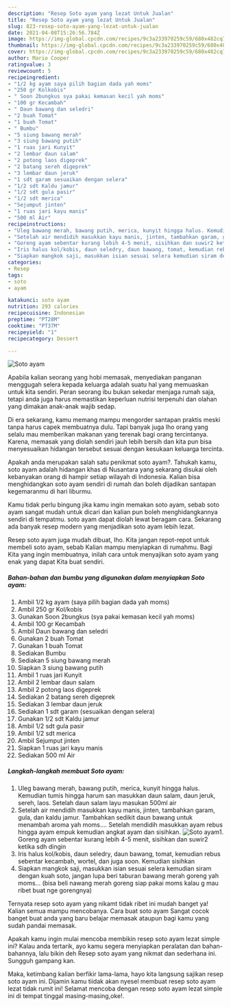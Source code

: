 ```yaml
---
description: "Resep Soto ayam yang lezat Untuk Jualan"
title: "Resep Soto ayam yang lezat Untuk Jualan"
slug: 823-resep-soto-ayam-yang-lezat-untuk-jualan
date: 2021-04-08T15:26:56.784Z
image: https://img-global.cpcdn.com/recipes/9c3a233970259c59/680x482cq70/soto-ayam-foto-resep-utama.jpg
thumbnail: https://img-global.cpcdn.com/recipes/9c3a233970259c59/680x482cq70/soto-ayam-foto-resep-utama.jpg
cover: https://img-global.cpcdn.com/recipes/9c3a233970259c59/680x482cq70/soto-ayam-foto-resep-utama.jpg
author: Mario Cooper
ratingvalue: 3
reviewcount: 5
recipeingredient:
- "1/2 kg ayam saya pilih bagian dada yah moms"
- "250 gr Kolkobis"
- " Soon 2bungkus sya pakai kemasan kecil yah moms"
- "100 gr Kecambah"
- " Daun bawang dan seledri"
- "2 buah Tomat"
- "1 buah Tomat"
- " Bumbu"
- "5 siung bawang merah"
- "3 siung bawang putih"
- "1 ruas jari Kunyit"
- "2 lembar daun salam"
- "2 potong laos digeprek"
- "2 batang sereh digeprek"
- "3 lembar daun jeruk"
- "1 sdt garam sesuaikan dengan selera"
- "1/2 sdt Kaldu jamur"
- "1/2 sdt gula pasir"
- "1/2 sdt merica"
- "Sejumput jinten"
- "1 ruas jari kayu manis"
- "500 ml Air"
recipeinstructions:
- "Uleg bawang merah, bawang putih, merica, kunyit hingga halus. Kemudian tumis hingga harum san masukkan daun salam, daun jeruk, sereh, laos. Setelah daun salam layu masukan 500ml air"
- "Setelah air mendidih masukkan kayu manis, jinten, tambahkan garam, gula, dan kaldu jamur. Tambahkan sedikit daun bawang untuk menambah aroma yah moms.... Setelah mendidih masukkan ayam rebus hingga ayam empuk kemudian angkat ayam dan sisihkan."
- "Goreng ayam sebentar kurang lebih 4-5 menit, sisihkan dan suwir2 ketika sdh dingin"
- "Iris halus kol/kobis, daun seledry, daun bawang, tomat, kemudian rebus sebentar kecambah, wortel, dan juga soon. Kemudian sisihkan"
- "Siapkan mangkok saji, masukkan isian sesuai selera kemudian siram dengan kuah soto, jangan lupa beri taburan bawang merah goreng yah moms... (bisa beli nawang merah goreng siap pakai moms kalau g mau ribet buat nge gorengnya)"
categories:
- Resep
tags:
- soto
- ayam

katakunci: soto ayam 
nutrition: 293 calories
recipecuisine: Indonesian
preptime: "PT28M"
cooktime: "PT37M"
recipeyield: "1"
recipecategory: Dessert

---
```



![Soto ayam](https://img-global.cpcdn.com/recipes/9c3a233970259c59/680x482cq70/soto-ayam-foto-resep-utama.jpg)

Apabila kalian seorang yang hobi memasak, menyediakan panganan menggugah selera kepada keluarga adalah suatu hal yang memuaskan untuk kita sendiri. Peran seorang ibu bukan sekedar menjaga rumah saja, tetapi anda juga harus memastikan keperluan nutrisi terpenuhi dan olahan yang dimakan anak-anak wajib sedap.

Di era  sekarang, kamu memang mampu mengorder santapan praktis meski tanpa harus capek membuatnya dulu. Tapi banyak juga lho orang yang selalu mau memberikan makanan yang terenak bagi orang tercintanya. Karena, memasak yang diolah sendiri jauh lebih bersih dan kita pun bisa menyesuaikan hidangan tersebut sesuai dengan kesukaan keluarga tercinta. 



Apakah anda merupakan salah satu penikmat soto ayam?. Tahukah kamu, soto ayam adalah hidangan khas di Nusantara yang sekarang disukai oleh kebanyakan orang di hampir setiap wilayah di Indonesia. Kalian bisa menghidangkan soto ayam sendiri di rumah dan boleh dijadikan santapan kegemaranmu di hari liburmu.

Kamu tidak perlu bingung jika kamu ingin memakan soto ayam, sebab soto ayam sangat mudah untuk dicari dan kalian pun boleh menghidangkannya sendiri di tempatmu. soto ayam dapat diolah lewat beragam cara. Sekarang ada banyak resep modern yang menjadikan soto ayam lebih lezat.

Resep soto ayam juga mudah dibuat, lho. Kita jangan repot-repot untuk membeli soto ayam, sebab Kalian mampu menyiapkan di rumahmu. Bagi Kita yang ingin membuatnya, inilah cara untuk menyajikan soto ayam yang enak yang dapat Kita buat sendiri.

<!--inarticleads1-->

##### Bahan-bahan dan bumbu yang digunakan dalam menyiapkan Soto ayam:

1. Ambil 1/2 kg ayam (saya pilih bagian dada yah moms)
1. Ambil 250 gr Kol/kobis
1. Gunakan  Soon 2bungkus (sya pakai kemasan kecil yah moms)
1. Ambil 100 gr Kecambah
1. Ambil  Daun bawang dan seledri
1. Gunakan 2 buah Tomat
1. Gunakan 1 buah Tomat
1. Sediakan  Bumbu
1. Sediakan 5 siung bawang merah
1. Siapkan 3 siung bawang putih
1. Ambil 1 ruas jari Kunyit
1. Ambil 2 lembar daun salam
1. Ambil 2 potong laos digeprek
1. Sediakan 2 batang sereh digeprek
1. Sediakan 3 lembar daun jeruk
1. Sediakan 1 sdt garam (sesuaikan dengan selera)
1. Gunakan 1/2 sdt Kaldu jamur
1. Ambil 1/2 sdt gula pasir
1. Ambil 1/2 sdt merica
1. Ambil Sejumput jinten
1. Siapkan 1 ruas jari kayu manis
1. Sediakan 500 ml Air




<!--inarticleads2-->

##### Langkah-langkah membuat Soto ayam:

1. Uleg bawang merah, bawang putih, merica, kunyit hingga halus. Kemudian tumis hingga harum san masukkan daun salam, daun jeruk, sereh, laos. Setelah daun salam layu masukan 500ml air
1. Setelah air mendidih masukkan kayu manis, jinten, tambahkan garam, gula, dan kaldu jamur. Tambahkan sedikit daun bawang untuk menambah aroma yah moms.... Setelah mendidih masukkan ayam rebus hingga ayam empuk kemudian angkat ayam dan sisihkan.
<img src="//assets-global.cpcdn.com/assets/icons/button_play-2c75c40dde080a61004c1f40b05d8f140eaff45d7e9e6481dc71c63d2e7c4909.png" alt="Soto ayam">1. Goreng ayam sebentar kurang lebih 4-5 menit, sisihkan dan suwir2 ketika sdh dingin
1. Iris halus kol/kobis, daun seledry, daun bawang, tomat, kemudian rebus sebentar kecambah, wortel, dan juga soon. Kemudian sisihkan
1. Siapkan mangkok saji, masukkan isian sesuai selera kemudian siram dengan kuah soto, jangan lupa beri taburan bawang merah goreng yah moms... (bisa beli nawang merah goreng siap pakai moms kalau g mau ribet buat nge gorengnya)




Ternyata resep soto ayam yang nikamt tidak ribet ini mudah banget ya! Kalian semua mampu mencobanya. Cara buat soto ayam Sangat cocok banget buat anda yang baru belajar memasak ataupun bagi kamu yang sudah pandai memasak.

Apakah kamu ingin mulai mencoba membikin resep soto ayam lezat simple ini? Kalau anda tertarik, ayo kamu segera menyiapkan peralatan dan bahan-bahannya, lalu bikin deh Resep soto ayam yang nikmat dan sederhana ini. Sungguh gampang kan. 

Maka, ketimbang kalian berfikir lama-lama, hayo kita langsung sajikan resep soto ayam ini. Dijamin kamu tiidak akan nyesel membuat resep soto ayam lezat tidak rumit ini! Selamat mencoba dengan resep soto ayam lezat simple ini di tempat tinggal masing-masing,oke!.

